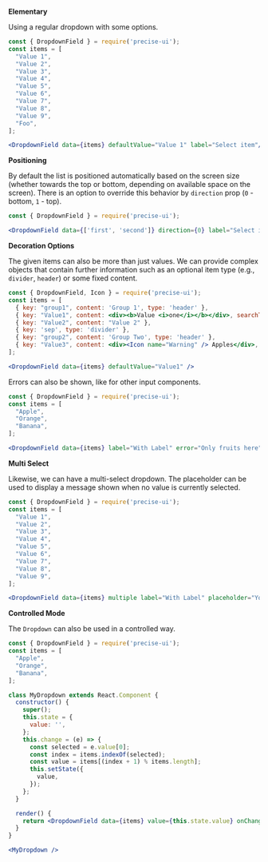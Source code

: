 **Elementary**

Using a regular dropdown with some options.

```jsx
const { DropdownField } = require('precise-ui');
const items = [
  "Value 1",
  "Value 2",
  "Value 3",
  "Value 4",
  "Value 5",
  "Value 6",
  "Value 7",
  "Value 8",
  "Value 9",
  "Foo",
];

<DropdownField data={items} defaultValue="Value 1" label="Select item"/>
```

**Positioning**

By default the list is positioned automatically based on the screen size (whether towards the top or bottom, depending on available space on the screen). There is an option to override this behavior by `direction` prop (`0` - bottom, `1` - top).

```jsx
const { DropdownField } = require('precise-ui');

<DropdownField data={['first', 'second']} direction={0} label="Select item"/>
```

**Decoration Options**

The given items can also be more than just values. We can provide complex objects that contain further information such as an optional item type (e.g., `divider`, `header`) or some fixed content.

```jsx
const { DropdownField, Icon } = require('precise-ui');
const items = [
  { key: "group1", content: 'Group 1', type: 'header' },
  { key: "Value1", content: <div><b>Value <i>one</i></b></div>, searchText: 'Value one' },
  { key: "Value2", content: "Value 2" },
  { key: 'sep', type: 'divider' },
  { key: "group2", content: 'Group Two', type: 'header' },
  { key: "Value3", content: <div><Icon name="Warning" /> Apples</div>, searchText: 'Apple' },
];

<DropdownField data={items} defaultValue="Value1" />
```

Errors can also be shown, like for other input components.

```jsx
const { DropdownField } = require('precise-ui');
const items = [
  "Apple",
  "Orange",
  "Banana",
];

<DropdownField data={items} label="With Label" error="Only fruits here" />
```

**Multi Select**

Likewise, we can have a multi-select dropdown. The placeholder can be used to display a message shown when no value is currently selected.

```jsx
const { DropdownField } = require('precise-ui');
const items = [
  "Value 1",
  "Value 2",
  "Value 3",
  "Value 4",
  "Value 5",
  "Value 6",
  "Value 7",
  "Value 8",
  "Value 9",
];

<DropdownField data={items} multiple label="With Label" placeholder="You need to select a value" />
```

**Controlled Mode**

The `Dropdown` can also be used in a controlled way.

```jsx
const { DropdownField } = require('precise-ui');
const items = [
  "Apple",
  "Orange",
  "Banana",
];

class MyDropdown extends React.Component {
  constructor() {
    super();
    this.state = {
      value: '',
    };
    this.change = (e) => {
      const selected = e.value[0];
      const index = items.indexOf(selected);
      const value = items[(index + 1) % items.length];
      this.setState({
        value,
      });
    };
  }

  render() {
    return <DropdownField data={items} value={this.state.value} onChange={this.change} />;
  }
}

<MyDropdown />
```
